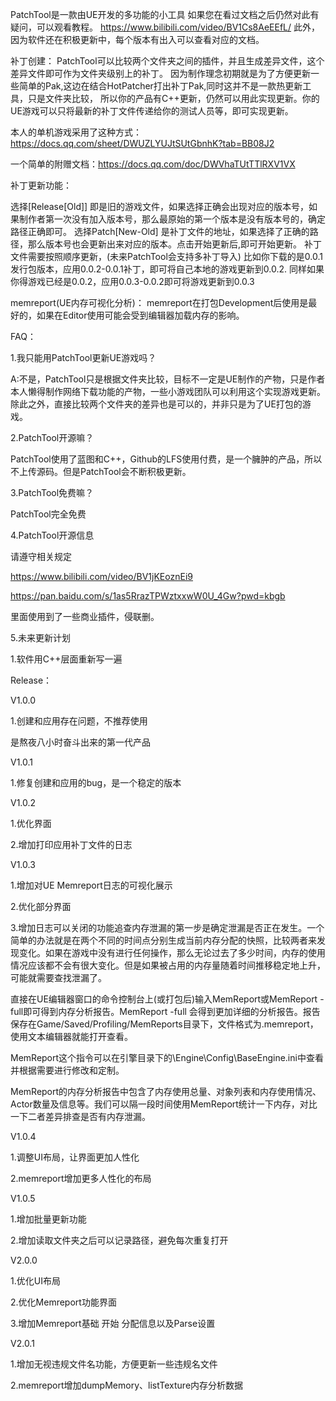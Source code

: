 PatchTool是一款由UE开发的多功能的小工具
如果您在看过文档之后仍然对此有疑问，可以观看教程。
https://www.bilibili.com/video/BV1Cs8AeEEfL/
此外，因为软件还在积极更新中，每个版本有出入可以查看对应的文档。

补丁创建：
PatchTool可以比较两个文件夹之间的插件，并且生成差异文件，这个差异文件即可作为文件夹级别上的补丁。
因为制作理念初期就是为了方便更新一些简单的Pak,这边在结合HotPatcher打出补丁Pak,同时这并不是一款热更新工具，只是文件夹比较，
所以你的产品有C++更新，仍然可以用此实现更新。你的UE游戏可以只将最新的补丁文件传递给你的测试人员等，即可实现更新。

本人的单机游戏采用了这种方式：https://docs.qq.com/sheet/DWUZLYUJtSUtGbnhK?tab=BB08J2

一个简单的附赠文档：https://docs.qq.com/doc/DWVhaTUtTTlRXV1VX

补丁更新功能：

选择[Release[Old]] 即是旧的游戏文件，如果选择正确会出现对应的版本号，如果制作者第一次没有加入版本号，那么最原始的第一个版本是没有版本号的，确定路径正确即可。
选择Patch[New-Old] 是补丁文件的地址，如果选择了正确的路径，那么版本号也会更新出来对应的版本。点击开始更新后,即可开始更新。
补丁文件需要按照顺序更新，(未来PatchTool会支持多补丁导入)
比如你下载的是0.0.1发行包版本，应用0.0.2-0.0.1补丁，即可将自己本地的游戏更新到0.0.2.
同样如果你得游戏已经是0.0.2，应用0.0.3-0.0.2即可将游戏更新到0.0.3

memreport(UE内存可视化分析)：
memreport在打包Development后使用是最好的，如果在Editor使用可能会受到编辑器加载内存的影响。


FAQ：

1.我只能用PatchTool更新UE游戏吗？

A:不是，PatchTool只是根据文件夹比较，目标不一定是UE制作的产物，只是作者本人懒得制作网络下载功能的产物，一些小游戏团队可以利用这个实现游戏更新。
除此之外，直接比较两个文件夹的差异也是可以的，并非只是为了UE打包的游戏。

2.PatchTool开源嘛？

PatchTool使用了蓝图和C++，Github的LFS使用付费，是一个臃肿的产品，所以不上传源码。但是PatchTool会不断积极更新。

3.PatchTool免费嘛？

PatchTool完全免费

4.PatchTool开源信息

请遵守相关规定

https://www.bilibili.com/video/BV1jKEoznEi9

https://pan.baidu.com/s/1as5RrazTPWztxxwW0U_4Gw?pwd=kbgb

里面使用到了一些商业插件，侵联删。

5.未来更新计划

1.软件用C++层面重新写一遍

Release：

V1.0.0

1.创建和应用存在问题，不推荐使用

是熬夜八小时奋斗出来的第一代产品

V1.0.1

1.修复创建和应用的bug，是一个稳定的版本

V1.0.2

1.优化界面

2.增加打印应用补丁文件的日志

V1.0.3

1.增加对UE Memreport日志的可视化展示

2.优化部分界面

3.增加日志可以关闭的功能追查内存泄漏的第一步是确定泄漏是否正在发生。一个简单的办法就是在两个不同的时间点分别生成当前内存分配的快照，比较两者来发现变化。如果在游戏中没有进行任何操作，那么无论过去了多少时间，内存的使用情况应该都不会有很大变化。但是如果被占用的内存量随着时间推移稳定地上升，可能就需要查找泄漏了。

直接在UE编辑器窗口的命令控制台上(或打包后)输入MemReport或MemReport -full即可得到内存分析报告。MemReport -full 会得到更加详细的分析报告。报告保存在Game/Saved/Profiling/MemReports目录下，文件格式为.memreport，使用文本编辑器就能打开查看。

MemReport这个指令可以在引擎目录下的\Engine\Config\BaseEngine.ini中查看并根据需要进行修改和定制。

MemReport的内存分析报告中包含了内存使用总量、对象列表和内存使用情况、Actor数量及信息等。我们可以隔一段时间使用MemReport统计一下内存，对比一下二者差异排查是否有内存泄漏。

V1.0.4

1.调整UI布局，让界面更加人性化

2.memreport增加更多人性化的布局

V1.0.5

1.增加批量更新功能

2.增加读取文件夹之后可以记录路径，避免每次重复打开

V2.0.0

1.优化UI布局

2.优化Memreport功能界面

3.增加Memreport基础 开始 分配信息以及Parse设置

V2.0.1

1.增加无视违规文件名功能，方便更新一些违规名文件

2.memreport增加dumpMemory、listTexture内存分析数据


